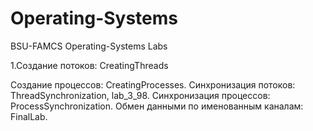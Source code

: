 # Operating-Systems
BSU-FAMCS Operating-Systems Labs

1.Создание потоков: CreatingThreads

Создание процессов: CreatingProcesses.
Cинхронизация потоков: ThreadSynchronization, lab_3_98.
Синхронизация процессов: ProcessSynchronization.
Обмен данными по именованным каналам: FinalLab.
